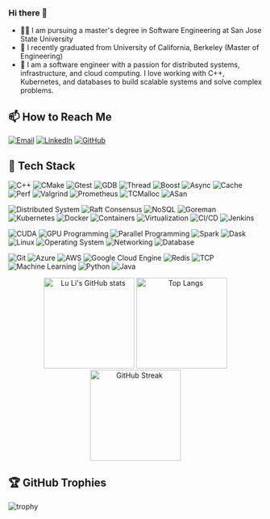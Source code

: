 ### Hi there 👋

- 🧑‍🎓 I am pursuing a master's degree in Software Engineering at San Jose State University
- 📄 I recently graduated from University of California, Berkeley (Master of Engineering)
- 🔭 I am a software engineer with a passion for distributed systems, infrastructure, and cloud computing. I love working with C++, Kubernetes, and databases to build scalable systems and solve complex problems.

## 📫 How to Reach Me
[![Email](https://img.shields.io/badge/Email-D14836?style=flat&logo=gmail&logoColor=white)](mailto:greenpearll0804@gmail.com)
[![LinkedIn](https://img.shields.io/badge/LinkedIn-0077B5?style=flat&logo=linkedin&logoColor=white)](https://www.linkedin.com/in/lu-li-a40034251/)
[![GitHub](https://img.shields.io/badge/GitHub-181717?style=flat&logo=github&logoColor=white)](https://github.com/luliCloud)

## 🔧 Tech Stack
![C++](https://img.shields.io/badge/C++-00599C?style=flat&logo=c%2B%2B&logoColor=white)
![CMake](https://img.shields.io/badge/CMake-064F8C?style=flat&logo=cmake&logoColor=white)
![Gtest](https://img.shields.io/badge/GTest-lightgrey?style=flat&logo=google&logoColor=white)
![GDB](https://img.shields.io/badge/GDB-FFD43B?style=flat&logo=gnu&logoColor=black)
![Thread](https://img.shields.io/badge/Thread-FF5733?style=flat&logoColor=white)
![Boost](https://img.shields.io/badge/Boost-00599C?style=flat&logo=boost&logoColor=white)
![Async](https://img.shields.io/badge/Async-blue?style=flat&logo=async&logoColor=white)
![Cache](https://img.shields.io/badge/Cache-00C58E?style=flat&logo=caching&logoColor=white)
![Perf](https://img.shields.io/badge/Perf-red?style=flat&logo=linux&logoColor=white)
![Valgrind](https://img.shields.io/badge/Valgrind-lightgrey?style=flat&logo=valgrind&logoColor=white)
![Prometheus](https://img.shields.io/badge/Prometheus-orange?style=flat&logo=prometheus&logoColor=white)
![TCMalloc](https://img.shields.io/badge/TCMalloc-blue?style=flat&logo=google&logoColor=white)
![ASan](https://img.shields.io/badge/AddressSanitizer-red?style=flat&logo=google&logoColor=white)

![Distributed System](https://img.shields.io/badge/Distributed_System-FF6F00?style=flat&logo=distributed-systems&logoColor=white)
![Raft Consensus](https://img.shields.io/badge/Raft_Consensus-blue?style=flat&logo=protocols&logoColor=white)
![NoSQL](https://img.shields.io/badge/NoSQL-4DB33D?style=flat&logo=nosql&logoColor=white)
![Goreman](https://img.shields.io/badge/Goreman-blue?style=flat&logo=tools&logoColor=white)
![Kubernetes](https://img.shields.io/badge/Kubernetes-326CE5?style=flat&logo=kubernetes&logoColor=white)
![Docker](https://img.shields.io/badge/Docker-2496ED?style=flat&logo=docker&logoColor=white)
![Containers](https://img.shields.io/badge/Containers-2496ED?style=flat&logo=docker&logoColor=white)
![Virtualization](https://img.shields.io/badge/Virtualization-orange?style=flat&logo=vmware&logoColor=white)
![CI/CD](https://img.shields.io/badge/CI%2FCD-29BEB0?style=flat&logo=githubactions&logoColor=white)
![Jenkins](https://img.shields.io/badge/Jenkins-D24939?style=flat&logo=jenkins&logoColor=white)

![CUDA](https://img.shields.io/badge/CUDA-76B900?style=flat&logo=nvidia&logoColor=white)
![GPU Programming](https://img.shields.io/badge/GPU%20Programming-green?style=flat&logo=nvidia&logoColor=white)
![Parallel Programming](https://img.shields.io/badge/Parallel%20Programming-purple?style=flat&logo=openmp&logoColor=white)
![Spark](https://img.shields.io/badge/Spark-E25A1C?style=flat&logo=apache-spark&logoColor=white)
![Dask](https://img.shields.io/badge/Dask-12a77b?style=flat&logo=dask&logoColor=white)
![Linux](https://img.shields.io/badge/Linux-FCC624?style=flat&logo=linux&logoColor=black)
![Operating System](https://img.shields.io/badge/Operating_System-lightgrey?style=flat&logo=linux&logoColor=white)
![Networking](https://img.shields.io/badge/Networking-blue?style=flat&logo=ethernet&logoColor=white)
![Database](https://img.shields.io/badge/Database-003B57?style=flat&logo=postgresql&logoColor=white)

![Git](https://img.shields.io/badge/Git-F05032?style=flat&logo=git&logoColor=white)
![Azure](https://img.shields.io/badge/Azure-0089D6?style=flat&logo=microsoft-azure&logoColor=white)
![AWS](https://img.shields.io/badge/AWS-232F3E?style=flat&logo=amazon-aws&logoColor=white)
![Google Cloud Engine](https://img.shields.io/badge/Google_Cloud-4285F4?style=flat&logo=google-cloud&logoColor=white)
![Redis](https://img.shields.io/badge/Redis-DC382D?style=flat&logo=redis&logoColor=white)
![TCP](https://img.shields.io/badge/TCP-lightgrey?style=flat&logo=tcp&logoColor=white)
![Machine Learning](https://img.shields.io/badge/ML-FFD700?style=flat&logo=machine-learning&logoColor=white)
![Python](https://img.shields.io/badge/Python-3776AB?style=flat&logo=python&logoColor=white)
![Java](https://img.shields.io/badge/Java-007396?style=flat&logo=java&logoColor=white)

<div align="center">
  <img src="https://github-readme-stats.vercel.app/api?username=luliCloud&show_icons=true&theme=radical" alt="Lu Li's GitHub stats" height="180px"/>
  <img src="https://github-readme-stats.vercel.app/api/top-langs/?username=luliCloud&hide=jupyter%20notebook&layout=compact&theme=radical" alt="Top Langs" height="180px"/>
  <img src="https://streak-stats.demolab.com/?user=luliCloud&theme=radical" alt="GitHub Streak" height="180px"/>
</div>

## 🏆 GitHub Trophies
![trophy](https://github-profile-trophy.vercel.app/?username=luliCloud&theme=onedark)

